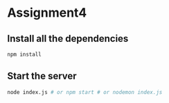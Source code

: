 # Assignment4

## Install all the dependencies
```bash
npm install
```
## Start the server
```bash
node index.js # or npm start # or nodemon index.js
```

